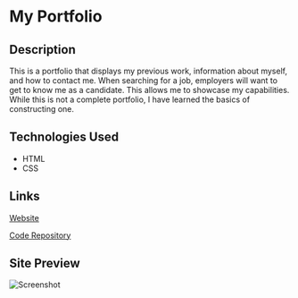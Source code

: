 
# My Portfolio

## Description
This is a portfolio that displays my previous work, information about myself, and how to contact me. When searching for a job, employers will want to get to know me as a candidate. This allows me to showcase my capabilities. While this is not a complete portfolio, I have learned the basics of constructing one.


## Technologies Used

* HTML
* CSS

## Links

[Website](https://n810tran.github.io/my-portfolio/)

[Code Repository](https://github.com/n810tran/my-portfolio)

## Site Preview

![Screenshot]()